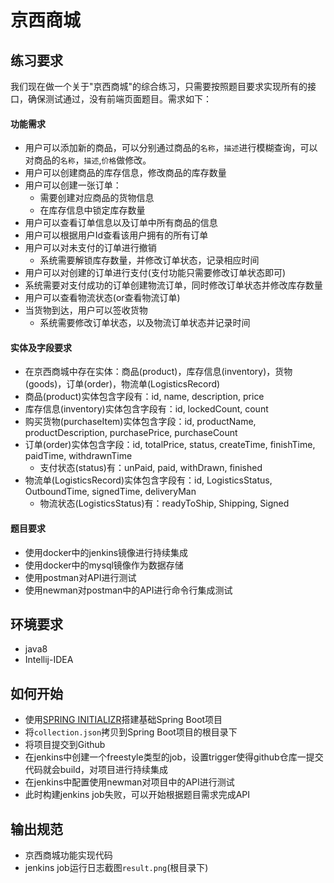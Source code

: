 # 京西商城

## 练习要求
我们现在做一个关于"京西商城"的综合练习，只需要按照题目要求实现所有的接口，确保测试通过，没有前端页面题目。需求如下：

#### 功能需求
- 用户可以添加新的商品，可以分别通过商品的`名称`，`描述`进行模糊查询，可以对商品的`名称`，`描述`,`价格`做修改。
- 用户可以创建商品的库存信息，修改商品的库存数量
- 用户可以创建一张订单：
  - 需要创建对应商品的货物信息
  - 在库存信息中锁定库存数量
- 用户可以查看订单信息以及订单中所有商品的信息 
- 用户可以根据用户Id查看该用户拥有的所有订单
- 用户可以对未支付的订单进行撤销
  - 系统需要解锁库存数量，并修改订单状态，记录相应时间
- 用户可以对创建的订单进行支付(支付功能只需要修改订单状态即可)
- 系统需要对支付成功的订单创建物流订单，同时修改订单状态并修改库存数量
- 用户可以查看物流状态(or查看物流订单)
- 当货物到达，用户可以签收货物
  - 系统需要修改订单状态，以及物流订单状态并记录时间



#### 实体及字段要求
- 在京西商城中存在实体：商品(product)，库存信息(inventory)，货物(goods)，订单(order)，物流单(LogisticsRecord)
- 商品(product)实体包含字段有：id, name, description, price
- 库存信息(inventory)实体包含字段有：id, lockedCount, count
- 购买货物(purchaseItem)实体包含字段：id, productName, productDescription, purchasePrice, purchaseCount
- 订单(order)实体包含字段：id, totalPrice, status, createTime, finishTime, paidTime, withdrawnTime
  - 支付状态(status)有：unPaid, paid, withDrawn, finished 
- 物流单(LogisticsRecord)实体包含字段有：id, LogisticsStatus, OutboundTime, signedTime, deliveryMan
  - 物流状态(LogisticsStatus)有：readyToShip, Shipping, Signed
  
#### 题目要求
- 使用docker中的jenkins镜像进行持续集成
- 使用docker中的mysql镜像作为数据存储
- 使用postman对API进行测试
- 使用newman对postman中的API进行命令行集成测试


## 环境要求
- java8
- Intellij-IDEA

## 如何开始
- 使用[SPRING INITIALIZR](https://start.spring.io/)搭建基础Spring Boot项目
- 将`collection.json`拷贝到Spring Boot项目的根目录下
- 将项目提交到Github
- 在jenkins中创建一个freestyle类型的job，设置trigger使得github仓库一提交代码就会build，对项目进行持续集成
- 在jenkins中配置使用newman对项目中的API进行测试
- 此时构建jenkins job失败，可以开始根据题目需求完成API

## 输出规范
- 京西商城功能实现代码
- jenkins job运行日志截图`result.png`(根目录下)
